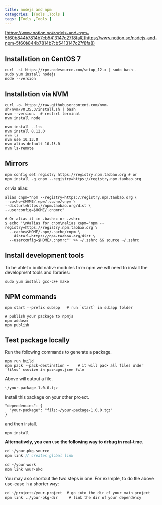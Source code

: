 ```yaml
---
title: nodejs and npm
categories: [Tools ,Tools ]
tags: [Tools ,Tools ]
---
```


[https://www.notion.so/nodejs-and-npm-5f60b844b7814b7cb5413147c27f8fa8](https://www.notion.so/nodejs-and-npm-5f60b844b7814b7cb5413147c27f8fa8)


## Installation on CentOS 7


```shell
curl -sL https://rpm.nodesource.com/setup_12.x | sudo bash -
sudo yum install nodejs
node --version
```


## Installation via NVM


```shell
curl -o- https://raw.githubusercontent.com/nvm-sh/nvm/v0.35.3/install.sh | bash
nvm --version.  # restart terminal
nvm install node

nvm install --lts
nvm install 8.12.0
nvm ls
nvm use 10.13.0
nvm alias default 10.13.0
nvm ls-remote
```


## Mirrors


```shell
npm config set registry https://registry.npm.taobao.org # or
npm install -g cnpm --registry=https://registry.npm.taobao.org
```


or via alias:


```shell
alias cnpm="npm --registry=https://registry.npm.taobao.org \
--cache=$HOME/.npm/.cache/cnpm \
--disturl=https://npm.taobao.org/dist \
--userconfig=$HOME/.cnpmrc"

# Or alias it in .bashrc or .zshrc
$ echo '\n#alias for cnpm\nalias cnpm="npm --registry=https://registry.npm.taobao.org \
  --cache=$HOME/.npm/.cache/cnpm \
  --disturl=https://npm.taobao.org/dist \
  --userconfig=$HOME/.cnpmrc"' >> ~/.zshrc && source ~/.zshrc
```


## Install development tools


To be able to build native modules from npm we will need to install the development tools and libraries:


```shell
sudo yum install gcc-c++ make
```


## NPM commands


```shell
npm start --prefix subapp   # run `start` in subapp folder

# publish your package to npmjs
npm adduser
npm publish
```


## Test package locally


Run the following commands to generate a package. 


```shell
npm run build
npm pack --pack-destination ~    # it will pack all files under `files` section in package.json file
```


Above will output a file.


```shell
~/your-package-1.0.0.tgz
```


Install this package on your other project.


```shell
"dependencies": {
  "your-package": "file:~/your-package-1.0.0.tgz"
}
```


and then install.


```shell
npm install
```


**Alternatively, you can use the following way to debug in real-time.**


```scss
cd ~/your-pkg-source
npm link // creates global link

cd ~/your-work
npm link your-pkg

```


You may also shortcut the two steps in one. For example, to do the above use-case in a shorter way:


```scss
cd ~/projects/your-project  # go into the dir of your main project
npm link ../your-pkg-dir     # link the dir of your dependency
```

